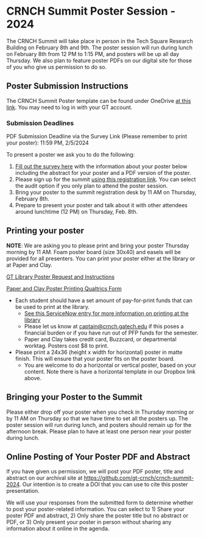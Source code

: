 # CRNCH Summit Poster Session - 2024
 
The CRNCH Summit will take place in person in the Tech Square Research Building on February 8th and 9th. The poster session will run during lunch on February 8th from 12 PM to 1:15 PM, and posters will be up all day Thursday. We also plan to feature poster PDFs on our digital site for those of you who give us permission to do so.

## Poster Submission Instructions
The CRNCH Summit Poster template can be found under OneDrive [at this link](https://gtvault.sharepoint.com/:p:/s/CRNCH-Administrative/EVOhA6AN6DhNm7YT5QBKVwoB4x-D1TY95sokB6Pg04IWsw?e=Y2DWK5). You may need to log in with your GT account.

### Submission Deadlines

PDF Submission Deadline via the Survey Link (Please remember to print your poster): 11:59 PM, 2/5/2024

To present a poster we ask you to do the following:
1) [Fill out the survey here](https://gatech.co1.qualtrics.com/jfe/form/SV_3NJtDc1fS25toAm) with the information about your poster below including the abstract for your poster and a PDF version of the poster.
2)  Please sign up for the summit [using this registration link](https://epay.gatech.edu/C20793_ustores/web/store_main.jsp?STOREID=560). You can select the audit option if you only plan to attend the poster session. 
3)  Bring your poster to the summit registration desk by 11 AM on Thursday, February 8th.
4)  Prepare to present your poster and talk about it with other attendees around lunchtime (12 PM) on Thursday, Feb. 8th.

## Printing your poster

**NOTE**: We are asking you to please print and bring your poster Thursday morning by 11 AM. Foam poster board (size 30x40) and easels will be provided for all presenters. You can print your poster either at the library or at Paper and Clay.

[GT Library Poster Request and Instructions](https://www.library.gatech.edu/poster-request) 

[Paper and Clay Poster Printing Qualtrics Form](https://gatech.co1.qualtrics.com/jfe/form/SV_daqObXeNDAwq9Om)

* Each student should have a set amount of pay-for-print funds that can be used to print at the library. 
    * [See this ServiceNow entry for more information on printing at the library](https://gatech.service-now.com/home?id=kb_article_view&sysparm_article=KB0027983)  
    * Please let us know at captain@crnch.gatech.edu if this poses a financial burden or if you have run out of PFP funds for the semester.
    * Paper and Clay takes credit card, Buzzcard, or departmental worktag. Posters cost $8 to print.
* Please print a 24x36 (height x width for horizontal) poster in matte finish. This will ensure that your poster fits on the poster board.
    * You are welcome to do a horizontal or vertical poster, based on your content. Note there is have a horizontal template in our Dropbox link above. 

## Bringing your Poster to the Summit

Please either drop off your poster when you check in Thursday morning or by 11 AM on Thursday so that we have time to set all the posters up. The poster session will run during lunch, and posters should remain up for the afternoon break. Please plan to have at least one person near your poster during lunch. 

## Online Posting of Your Poster PDF and Abstract

If you have given us permission, we will post your PDF poster, title and abstract on our archival site at https://github.com/gt-crnch/crnch-summit-2024. Our intention is to create a DOI that you can use to cite this poster presentation. 

We will use your responses from the submitted form to determine whether to post your poster-related information. You can select to 1) Share your poster PDF and abstract, 2) Only share the poster title but no abstract or PDF, or 3) Only present your poster in person without sharing any information about it online in the agenda. 

